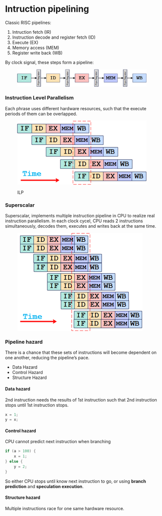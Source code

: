 # Intruction pipelining

Classic RISC pipelines:

1. Intruction fetch (IR)
2. Instruction decode and register fetch (ID)
3. Execute (EX)
4. Memory access (MEM)
5. Register write back (WB)

By clock signal, these steps form a pipeline:

<figure><img src="../.gitbook/assets/image (1) (1) (1) (1) (1) (1) (1) (1) (1) (1) (1) (1) (1).png" alt="" width="476"><figcaption></figcaption></figure>

### Instruction Level Parallelism

Each phrase uses different hardware resources, such that the execute periods of them can be overlapped.&#x20;



<figure><img src="../.gitbook/assets/image (1) (1) (1) (1) (1) (1) (1) (1) (1) (1) (1) (1) (1) (1).png" alt=""><figcaption><p>ILP</p></figcaption></figure>

### Superscalar

Superscalar, implements multiple instruction pipeline in CPU to realize real instruction parallelism. In each clock cycel, CPU reads 2 instructions simultaneously, decodes them, executes and writes back at the same time.&#x20;

<figure><img src="../.gitbook/assets/image (2) (1) (1) (1) (1) (1) (1) (1) (1) (1) (1).png" alt=""><figcaption></figcaption></figure>

### Pipeline hazard

There is a chance that these sets of instructions will become dependent on one another, reducing the pipeline’s pace.

* Data Hazard
* Control Hazard
* Structure Hazard

#### Data hazard

2nd instruction needs the results of 1st instruction such that 2nd instruction stops until 1st instruction stops.

```c
x = 1;
y = x;
```

#### Control hazard

CPU cannot predict next instruction when branching

```c
if (a > 100) {
    x = 1;
} else {
    y = 2;
}
```

So either CPU stops until know next instruction to go, or using **branch prediction** and **speculation execution**.

#### Structure hazard

Multiple instructions race for one same hardware resource.
